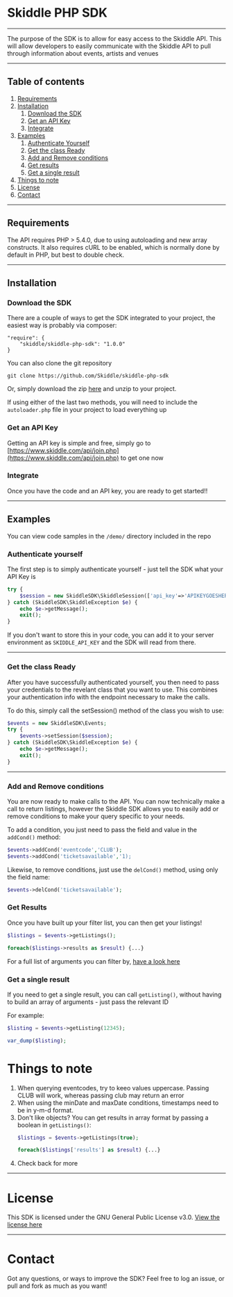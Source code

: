 # Skiddle PHP SDK

---

The purpose of the SDK is to allow for easy access to the Skiddle API.  This will allow developers to easily communicate with the Skiddle API to pull through information about events, artists and venues

---

## Table of contents

1. [Requirements](#requirements)
2. [Installation](#installation)
    1. [Download the SDK](#download)
    2. [Get an API Key](#apikey)
    3. [Integrate](#integrate)
3. [Examples](#examples)
    1. [Authenticate Yourself](#authenticate)
    2. [Get the class Ready](#getready)
    3. [Add and Remove conditions](#addremove)
    4. [Get results](#results)
    5. [Get a single result](#resultsingle)
4. [Things to note](#notes)
5. [License](#license)
6. [Contact](#contact)

---

## Requirements<a name="requirements"></a>

The API requires PHP > 5.4.0, due to using autoloading and new array constructs.  It also requires cURL to be enabled, which is normally done by default in PHP, but best to double check.

---

## Installation<a name="installation"></a>

### Download the SDK<a name="download"></a>

There are a couple of ways to get the SDK integrated to your project, the easiest way is probably via composer:

````
"require": {
    "skiddle/skiddle-php-sdk": "1.0.0"
}
````

You can also clone the git repository
````
git clone https://github.com/Skiddle/skiddle-php-sdk
````

Or, simply download the zip [here](https://github.com/Skiddle/skiddle-php-sdk/archive/master.zip) and unzip to your project.

If using either of the last two methods, you will need to include the ````autoloader.php```` file in your project to load everything up

### Get an API Key<a name="apikey"></a>

Getting an API key is simple and free, simply go to [https://www.skiddle.com/api/join.php](https://www.skiddle.com/api/join.php) to get one now

### Integrate<a name="integrate"></a>

Once you have the code and an API key, you are ready to get started!!

---

## Examples<a name="examples"></a>

You can view code samples in the ````/demo/```` directory included in the repo

### Authenticate yourself<a name="authenticate"></a>

The first step is to simply authenticate yourself - just tell the SDK what your API Key is

```php
try {
    $session = new SkiddleSDK\SkiddleSession(['api_key'=>'APIKEYGOESHERE']);
} catch (SkiddleSDK\SkiddleException $e) {
    echo $e->getMessage();
    exit();
}
```

If you don't want to store this in your code, you can add it to your server environment as ```SKIDDLE_API_KEY``` and the SDK will read from there.

---

### Get the class Ready<a name="getready"></a>

After you have successfully authenticated yourself, you then need to pass your credentials to the revelant class that you want to use.  This combines your authentication info with the endpoint necessary to make the calls.

To do this, simply call the setSession() method of the class you wish to use:

```php
$events = new SkiddleSDK\Events;
try {
    $events->setSession($session);
} catch (SkiddleSDK\SkiddleException $e) {
    echo $e->getMessage();
    exit();
}
```

---

### Add and Remove conditions<a name="addremove"></a>

You are now ready to make calls to the API.  You can now technically make a call to return listings, however the Skiddle SDK allows you to easily add or remove conditions to make your query specific to your needs.

To add a condition, you just need to pass the field and value in the ```addCond()``` method:

```php
$events->addCond('eventcode','CLUB');
$events->addCond('ticketsavailable','1);
```

Likewise, to remove conditions, just use the ```delCond()``` method, using only the field name:

```php
$events->delCond('ticketsavailable');
```


### Get Results<a name="results"></a>

Once you have built up your filter list, you can then get your listings!

```php
$listings = $events->getListings();

foreach($listings->results as $result) {...}
```

For a full list of arguments you can filter by, [have a look here](https://github.com/Skiddle/web-api/)

### Get a single result<a name="resultsingle"></a>

If you need to get a single result, you can call `getListing()`, without having to build an array of arguments - just pass the relevant ID

For example:

```php
$listing = $events->getListing(12345);

var_dump($listing);
```

# Things to note<a name="notes"></a>

1.  When querying eventcodes, try to keeo values uppercase.  Passing CLUB will work, whereas passing club may return an error
2.  When using the minDate and maxDate conditions, timestamps need to be in y-m-d format.
3.  Don't like objects?  You can get results in array format by passing a boolean in ```getListings()```:
    ```php
    $listings = $events->getListings(true);

    foreach($listings['results'] as $result) {...}
    ```
4.  Check back for more

---

# License<a name="license"></a>

This SDK is licensed under the GNU General Public License v3.0.  [View the license here](LICENSE)

---

# Contact<a name="contact"></a>

Got any questions, or ways to improve the SDK?  Feel free to log an issue, or pull and fork as much as you want!
